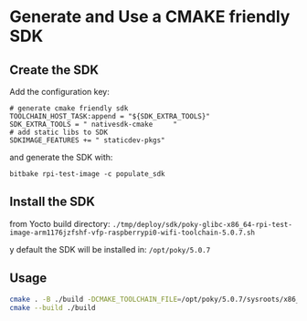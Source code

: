 # Generate and Use a CMAKE friendly SDK

## Create the SDK

Add the configuration key:

```bb
# generate cmake friendly sdk
TOOLCHAIN_HOST_TASK:append = "${SDK_EXTRA_TOOLS}" 
SDK_EXTRA_TOOLS = " nativesdk-cmake     "
# add static libs to SDK
SDKIMAGE_FEATURES += " staticdev-pkgs"
```

and generate the SDK with:

`bitbake rpi-test-image -c populate_sdk`

## Install the SDK

from Yocto build directory:
`./tmp/deploy/sdk/poky-glibc-x86_64-rpi-test-image-arm1176jzfshf-vfp-raspberrypi0-wifi-toolchain-5.0.7.sh`

y default the SDK will be installed in:
`/opt/poky/5.0.7`

## Usage

```sh
cmake . -B ./build -DCMAKE_TOOLCHAIN_FILE=/opt/poky/5.0.7/sysroots/x86_64-pokysdk-linux/usr/share/cmake/arm1176jzfshf-vfp-poky-linux-gnueabi-toolchain.cmake -DCMAKE_BUILD_TYPE=Debug
cmake --build ./build
```
